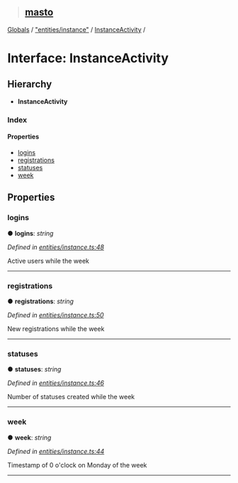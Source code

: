 > ## [masto](../README.md)

[Globals](../globals.md) / ["entities/instance"](../modules/_entities_instance_.md) / [InstanceActivity](_entities_instance_.instanceactivity.md) /

# Interface: InstanceActivity

## Hierarchy

* **InstanceActivity**

### Index

#### Properties

* [logins](_entities_instance_.instanceactivity.md#logins)
* [registrations](_entities_instance_.instanceactivity.md#registrations)
* [statuses](_entities_instance_.instanceactivity.md#statuses)
* [week](_entities_instance_.instanceactivity.md#week)

## Properties

###  logins

● **logins**: *string*

*Defined in [entities/instance.ts:48](https://github.com/neet/masto.js/blob/3506035/src/entities/instance.ts#L48)*

Active users while the week

___

###  registrations

● **registrations**: *string*

*Defined in [entities/instance.ts:50](https://github.com/neet/masto.js/blob/3506035/src/entities/instance.ts#L50)*

New registrations while the week

___

###  statuses

● **statuses**: *string*

*Defined in [entities/instance.ts:46](https://github.com/neet/masto.js/blob/3506035/src/entities/instance.ts#L46)*

Number of statuses created while the week

___

###  week

● **week**: *string*

*Defined in [entities/instance.ts:44](https://github.com/neet/masto.js/blob/3506035/src/entities/instance.ts#L44)*

Timestamp of 0 o'clock on Monday of the week

___